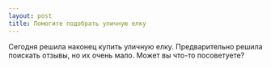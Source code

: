 ```yaml
---
layout: post 
title: Помогите подобрать уличную елку 
--- 
```

Сегодня решила наконец купить уличную елку. Предварительно решила поискать отзывы, но их очень мало. Может вы что-то посоветуете?